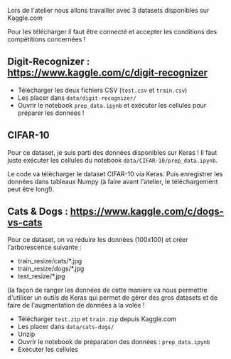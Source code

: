 
Lors de l'atelier nous allons travailler avec 3 datasets disponibles sur Kaggle.com

Pour les télécharger il faut être connecté et accepter les conditions des compétitions concernées !


## Digit-Recognizer : https://www.kaggle.com/c/digit-recognizer

- Télécharger les deux fichiers CSV (`test.csv` et `train.csv`)
- Les placer dans `data/digit-recognizer/`
- Ouvrir le notebook `prep_data.ipynb` et exécuter les cellules pour préparer les données ! 


## CIFAR-10

Pour ce dataset, je suis parti des données disponibles sur Keras ! 
Il faut juste exécuter les cellules du notebook `data/CIFAR-10/prep_data.ipynb`. 

Le code va télécharger le dataset CIFAR-10 via Keras. 
Puis enregistrer les données dans tableaux Numpy (à faire avant l'atelier, le téléchargement peut être long!).


## Cats & Dogs : https://www.kaggle.com/c/dogs-vs-cats

Pour ce dataset, on va réduire les données (100x100) et créer l'arborescence suivante : 

- train_resize/cats/*.jpg
- train_resize/dogs/*.jpg
- test_resize/*.jpg

(la façon de ranger les données de cette manière va nous permettre d'utiliser un outils de Keras qui permet de gérer des gros datasets et de faire de l'augmentation de données à la volée ! 

- Télécharger `test.zip` et `train.zip` depuis Kaggle.com
- Les placer dans `data/cats-dogs/`
- Unzip
- Ouvrir le notebook de préparation des données : `prep_data.ipynb`
- Exécuter les cellules 

